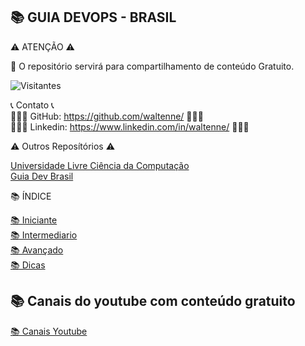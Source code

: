 ## 📚 GUIA DEVOPS - BRASIL

⚠️ ATENÇÃO ⚠️

🌟 O repositório servirá para compartilhamento de conteúdo Gratuito.<br>

![Visitantes](https://page-views.glitch.me/badge?page_id=waltenne.guiadevopsbrasil)

📞 Contato 📞 <br>
👨🏻‍💻 GitHub: https://github.com/waltenne/ 👨🏻‍💻 <br>
👨🏻‍💻 Linkedin: https://www.linkedin.com/in/waltenne/ 👨🏻‍💻 <br>

⚠️ Outros Reposítórios ⚠️

[Universidade Livre Ciência da Computação](https://github.com/Universidade-Livre/ciencia-da-computacao) <br> 
[Guia Dev Brasil](https://github.com/arthurspk/guiadevbrasil)<br> 

📚 ÍNDICE

[📚 Iniciante](iniciante/iniciante.md) <br>
[📚 Intermediario](intermediario/intermediario.md) <br>
[📚 Avançado](avancado/avancado.md) <br>
[📚 Dicas](dicas/dicas.md) <br>

## 📚 Canais do youtube com conteúdo gratuito

[📚 Canais Youtube](canais/canais.md) <br>